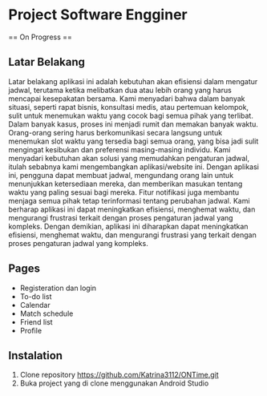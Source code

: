 # Project Software Engginer 
== On Progress ==

## Latar Belakang
Latar belakang aplikasi ini adalah kebutuhan akan efisiensi dalam mengatur jadwal, terutama ketika
melibatkan dua atau lebih orang yang harus mencapai kesepakatan bersama. Kami menyadari bahwa dalam
banyak situasi, seperti rapat bisnis, konsultasi medis, atau pertemuan kelompok, sulit untuk menemukan waktu
yang cocok bagi semua pihak yang terlibat. Dalam banyak kasus, proses ini menjadi rumit dan memakan banyak
waktu. Orang-orang sering harus berkomunikasi secara langsung untuk menemukan slot waktu yang tersedia bagi
semua orang, yang bisa jadi sulit mengingat kesibukan dan preferensi masing-masing individu.
Kami menyadari kebutuhan akan solusi yang memudahkan pengaturan jadwal,
itulah sebabnya kami mengembangkan aplikasi/website ini. Dengan aplikasi ini,
pengguna dapat membuat jadwal, mengundang orang lain untuk menunjukkan
ketersediaan mereka, dan memberikan masukan tentang waktu yang paling
sesuai bagi mereka. Fitur notifikasi juga membantu menjaga semua pihak tetap
terinformasi tentang perubahan jadwal. Kami berharap aplikasi ini dapat meningkatkan
efisiensi, menghemat waktu, dan mengurangi frustrasi terkait dengan proses
pengaturan jadwal yang kompleks.
Dengan demikian, aplikasi ini diharapkan dapat meningkatkan efisiensi,
menghemat waktu, dan mengurangi frustrasi yang terkait dengan proses
pengaturan jadwal yang kompleks.

## Pages
- Registeration dan login
- To-do list
- Calendar
- Match schedule
- Friend list
- Profile

## Instalation
1. Clone repository https://github.com/Katrina3112/ONTime.git
2. Buka project yang di clone menggunakan Android Studio


